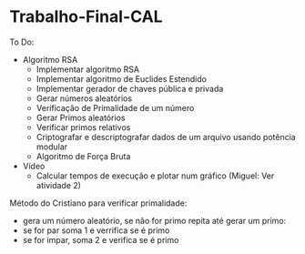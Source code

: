 # Trabalho-Final-CAL

To Do:
   - Algoritmo RSA
      + Implementar algoritmo RSA
      + Implementar algoritmo de Euclides Estendido
      + Implementar gerador de chaves pública e privada
      + Gerar números aleatórios
      + Verificação de Primalidade de um número
      + Gerar Primos aleatórios 
      + Verificar primos relativos
      + Criptografar e descriptografar dados de um arquivo usando potência modular
      + Algoritmo de Força Bruta
   - Vídeo
      + Calcular tempos de execução e plotar num gráfico (Miguel: Ver atividade 2)


Método do Cristiano para verificar primalidade:
   + gera um número aleatório, se não for primo repita até gerar um primo:
   + se for par soma 1 e verrifica se é primo
   + se for impar, soma 2 e verifica se é primo
